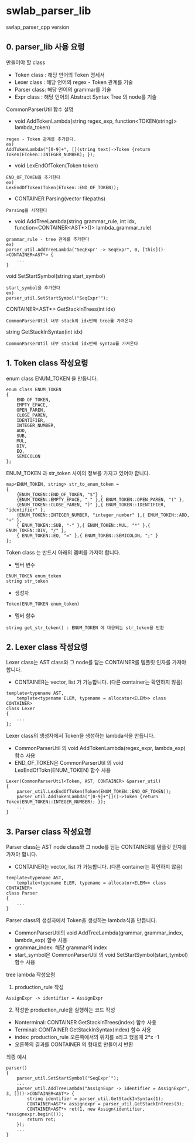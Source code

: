 # swlab_parser_lib
swlap_parser_cpp version

## 0. parser_lib 사용 요령

만들어야 할 class
- Token class : 해당 언어의 Token 명세서
- Lexer class : 해당 언어의 regex - Token 관계를 기술
- Parser class: 해당 언어의 grammar를 기술
- Expr class  : 해당 언어의 Abstract Syntax Tree 의 node를 기술

CommonParserUtil 함수 설명
- void AddTokenLambda(string regex_exp, function<TOKEN(string)> lambda_token)
```
regex - Token 관계를 추가한다.
ex)
AddTokenLambda("[0-9]+", [](string text)->Token {return Token(EToken::INTEGER_NUMBER); });
```

- void LexEndOfToken(Token token)
```
END_OF_TOKEN을 추가한다
ex)
LexEndOfToken(Token(EToken::END_OF_TOKEN));
```

- CONTAINER<AST> Parsing(vector<string> filepaths)
```
Parsing을 시작한다
```

- void AddTreeLambda(string grammar_rule, int idx, function<CONTAINER<AST*>()> lambda_grammar_rule)
```
grammar_rule - tree 관계를 추가한다
ex)
parser_util.AddTreeLambda("SeqExpr' -> SeqExpr", 0, [this]()->CONTAINER<AST*> {
	...
}
```

void SetStartSymbol(string start_symbol)
```
start_symbol을 추가한다
ex)
parser_util.SetStartSymbol("SeqExpr'");
```

CONTAINER<AST*> GetStackInTrees(int idx)
```
CommonParserUtil 내부 stack의 idx번째 tree를 가져온다
```

string GetStackInSyntax(int idx)
```
CommonParserUtil 내부 stack의 idx번째 syntax를 가져온다
```


## 1. Token class 작성요령

enum class ENUM_TOKEN 을 만듭니다.
```
enum class ENUM_TOKEN
{
	END_OF_TOKEN,
	EMPTY_EPACE,
	OPEN_PAREN,
	CLOSE_PAREN,
	IDENTIFIER,
	INTEGER_NUMBER,
	ADD,
	SUB,
	MUL,
	DIV,
	EQ,
	SEMICOLON
};
```


ENUM_TOKEN 과 str_token 사이의 정보를 가지고 있어야 합니다.
```
map<ENUM_TOKEN, string> str_to_enum_token =
{
	{ENUM_TOKEN::END_OF_TOKEN, "$"} ,
	{ENUM_TOKEN::EMPTY_EPACE, "_" },{ ENUM_TOKEN::OPEN_PAREN, "(" },
	{ENUM_TOKEN::CLOSE_PAREN, ")" },{ ENUM_TOKEN::IDENTIFIER, "identifier" },
	{ENUM_TOKEN::INTEGER_NUMBER, "integer_number" },{ ENUM_TOKEN::ADD, "+" },
	{ ENUM_TOKEN::SUB, "-" },{ ENUM_TOKEN::MUL, "*" },{ ENUM_TOKEN::DIV, "/" },
	{ ENUM_TOKEN::EQ, "=" },{ ENUM_TOKEN::SEMICOLON, ";" }
};
```


Token class 는 반드시 아래의 멤버를 가져야 합니다.

- 멤버 변수
```
ENUM_TOKEN enum_token
string str_token
```
- 생성자
```
Token(ENUM_TOKEN enum_token)
```
- 멤버 함수
```
string get_str_token() : ENUM_TOKEN 에 대응되는 str_token을 반환
```




## 2. Lexer class 작성요령

Lexer class는 AST class와 그 node를 담는 CONTAINER를 템플릿 인자를 가져야 합니다.
- CONTAINER는 vector, list 가 가능합니다. (다른 container는 확인하지 않음)
```
template<typename AST,
	template<typename ELEM, typename = allocator<ELEM>> class CONTAINER>
class Lexer
{
	...
};
```


Lexer class의 생성자에서 Token을 생성하는 lambda식을 만듭니다.
- CommonParserUtil 의 void AddTokenLambda(regex_expr, lambda_exp) 함수 사용
- END_OF_TOKEN은 CommonParserUtil 의 void LexEndOfTokn(ENUM_TOKEN) 함수 사용
```
Lexer(CommonParserUtil<Token, AST, CONTAINER> &parser_util)
{
	parser_util.LexEndOfToken(Token(ENUM_TOKEN::END_OF_TOKEN));
	parser_util.AddTokenLambda("[0-9]+"[]()->Token {return Token(ENUM_TOKEN::INTEGER_NUMBER); });
	...
}
```

## 3. Parser class 작성요령

Parser class는 AST node class와 그 node를 담는 CONTAINER를 템플릿 인자를 가져야 합니다.
- CONTAINER는 vector, list 가 가능합니다. (다른 container는 확인하지 않음)
```
template<typename AST,
	template<typename ELEM, typename = allocator<ELEM>> class CONTAINER>
class Parser
{
	...
}
```


Parser class의 생성자에서 Token을 생성하는 lambda식을 만듭니다.
- CommonParserUtil의 void AddTreeLambda(grammar, grammar_index, lambda_exp) 함수 사용
- grammar_index: 해당 grammar의 index
- start_symbol은 CommonParserUtil 의 void SetStartSymbol(start_tymbol) 함수 사용

tree lambda 작성요령
1) production_rule 작성
```
AssignExpr -> identifier = AssignExpr
```
2) 작성한 production_rule을 실행하는 코드 작성
- Nonterminal: CONTAINER<AST> GetStackInTrees(index) 함수 사용
- Terminal: CONTAINER<AST> GetStackInSyntax(index) 함수 사용
- index: production_rule 오른쪽에서의 위치를 x라고 했을때 2*x -1
- 오른쪽의 결과를 CONTAINER<AST> 의 형태로 만들어서 반환


최종 예시
```
parser()
{
	parser_util.SetStartSymbol("SeqExpr`");
	...
	parser_util.AddTreeLambda("AssignExpr -> identifier = AssignExpr", 3, []()->CONTAINER<AST*> {
		string identifier = parser_util.GetStackInSyntax(1);
		CONTAINER<AST*> assignexpr = parser_util.GetStackInTrees(3);
		CONTAINER<AST*> ret(1, new Assign(identifier, *assignexpr.begin()));
		return ret;
	});
	...
}
```


